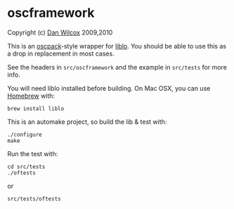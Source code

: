 oscframework
============

Copyright (c) [Dan Wilcox](http://danomatika.com) 2009,2010

This is an [oscpack](http://www.rossbencina.com/code/oscpack)-style wrapper for [liblo](http://liblo.sourceforge.net/). You should be able to use this as a drop in replacement in most cases.

See the headers in `src/oscframework` and the example in `src/tests` for more info.

You will need liblo installed before building. On Mac OSX, you can use [Homebrew](http://brew.sh) with:

    brew install liblo

This is an automake project, so build the lib & test with:

    ./configure
	make

Run the test with:

    cd src/tests
    ./oftests

or

    src/tests/oftests

